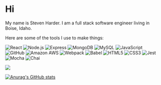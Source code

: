 # Hi

My name is Steven Harder. I am a full stack software engineer living in Boise, Idaho.

<!--
**stevenharderjr/stevenharderjr** is a ✨ _special_ ✨ repository because its `README.md` (this file) appears on your GitHub profile.

Here are some ideas to get you started:

- 🔭 I’m currently working on ...
- 🌱 I’m currently learning ...
- 👯 I’m looking to collaborate on ...
- 🤔 I’m looking for help with ...
- 💬 Ask me about ...
- 📫 How to reach me: ...
- 😄 Pronouns: ...
- ⚡ Fun fact: ...
-->

Here are some of the tools I use to make things:
<p>
<img alt="React" src="https://img.shields.io/badge/React-61DAFB?logo=react&logoColor=black&style=for-the-badge" />
<img alt="Node.js" src="https://img.shields.io/badge/Node.js-339933?logo=nodedotjs&logoColor=black&style=for-the-badge" />
<img alt="Express" src="https://img.shields.io/badge/Express-000000?logo=express&logoColor=white&style=for-the-badge" />
<img alt="MongoDB" src="https://img.shields.io/badge/MongoDB-47A248?logo=mongodb&logoColor=white&style=for-the-badge" />
<img alt="MySQL" src="https://img.shields.io/badge/MySQL-4479A1?logo=mysql&logoColor=white&style=for-the-badge" />
<img alt="JavaScript" src="https://img.shields.io/badge/JavaScript-F7DF1E?logo=javascript&logoColor=black&style=for-the-badge" />
<img alt="GitHub" src="https://img.shields.io/badge/GitHub-181717?logo=github&logoColor=white&style=for-the-badge" />
<img alt="Amazon AWS" src="https://img.shields.io/badge/AWS-232F3E?logo=amazonaws&logoColor=white&style=for-the-badge" />
<img alt="Webpack" src="https://img.shields.io/badge/Webpack-8DD6F9?logo=webpack&logoColor=black&style=for-the-badge" />
<img alt="Babel" src="https://img.shields.io/badge/Babel-F9DC3E?logo=babel&logoColor=black&style=for-the-badge" />
<img alt="HTML5" src="https://img.shields.io/badge/HTML5-E34F26?logo=html5&logoColor=white&style=for-the-badge" />
<img alt="CSS3" src="https://img.shields.io/badge/CSS3-1572B6?logo=css3&logoColor=white&style=for-the-badge" />
<img alt="Jest" src="https://img.shields.io/badge/Jest-C21325?logo=jest&logoColor=white&style=for-the-badge" />
<img alt="Mocha" src="https://img.shields.io/badge/Mocha-8D6748?logo=mocha&logoColor=white&style=for-the-badge" />
<img alt="Chai" src="https://img.shields.io/badge/Chai-A30701?logo=chai&logoColor=white&style=for-the-badge" />
</p>

<img src="https://github-readme-stats.vercel.app/api/top-langs/?username=stevenharderjr" />

[![Anurag's GitHub stats](https://github-readme-stats.vercel.app/api?username=stevenharderjr&theme=react)](https://github.com/anuraghazra/github-readme-stats)
